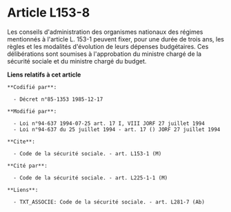 # Article L153-8

Les conseils d'administration des organismes nationaux des régimes mentionnés à l'article L. 153-1 peuvent fixer, pour une
durée de trois ans, les règles et les modalités d'évolution de leurs dépenses budgétaires. Ces délibérations sont soumises à
l'approbation du ministre chargé de la sécurité sociale et du ministre chargé du budget.

**Liens relatifs à cet article**

	**Codifié par**:

	  - Décret n°85-1353 1985-12-17

	**Modifié par**:

	  - Loi n°94-637 1994-07-25 art. 17 I, VIII JORF 27 juillet 1994
	  - Loi n°94-637 du 25 juillet 1994 - art. 17 () JORF 27 juillet 1994

	**Cite**:

	  - Code de la sécurité sociale. - art. L153-1 (M)

	**Cité par**:

	  - Code de la sécurité sociale. - art. L225-1-1 (M)

	**Liens**:

	  - TXT_ASSOCIE: Code de la sécurité sociale. - art. L281-7 (Ab)

